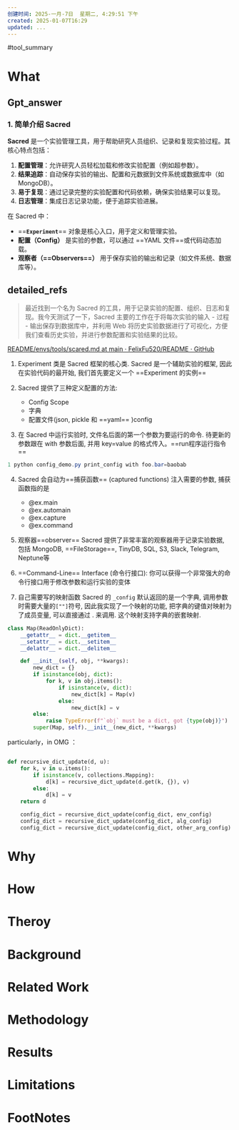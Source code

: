 ```yaml
---
创建时间: 2025-一月-7日  星期二, 4:29:51 下午
created: 2025-01-07T16:29
updated: ...
---
```

#tool_summary 

# What
## Gpt_answer
### **1. 简单介绍 Sacred**

**Sacred** 是一个实验管理工具，用于帮助研究人员组织、记录和复现实验过程。其核心特点包括：
1. **配置管理**：允许研究人员轻松加载和修改实验配置（例如超参数）。
2. **结果追踪**：自动保存实验的输出、配置和元数据到文件系统或数据库中（如 MongoDB）。
3. **易于复现**：通过记录完整的实验配置和代码依赖，确保实验结果可以复现。
4. **日志管理**：集成日志记录功能，便于追踪实验进展。

在 Sacred 中：
- ==**`Experiment`**== 对象是核心入口，用于定义和管理实验。
- **配置（Config）** 是实验的参数，可以通过 ==YAML 文件==或代码动态加载。
- **观察者（==Observers==）** 用于保存实验的输出和记录（如文件系统、数据库等）。

## detailed_refs

>最近找到一个名为 Sacred 的工具，用于记录实验的配置、组织、日志和复现。我今天测试了一下，Sacred 主要的工作在于将每次实验的输入 - 过程 - 输出保存到数据库中，并利用 Web 将历史实验数据进行了可视化，方便我们查看历史实验，并进行参数配置和实验结果的比较。

[README/envs/tools/scared.md at main · FelixFu520/README · GitHub](https://github.com/FelixFu520/README/blob/main/envs/tools/scared.md)

1. Experiment 类是 Sacred 框架的核心类. Sacred 是一个辅助实验的框架, 因此在实验代码的最开始, 我们首先要定义一个 ==Experiment 的实例==

2. Sacred 提供了三种定义配置的方法:
	- Config Scope
	- 字典
	- 配置文件(json, pickle 和 ==yaml== )config


3. 在 Sacred 中运行实验时, 文件名后面的第一个参数为要运行的命令. 待更新的参数跟在 with 参数后面, 并用 key=value 的格式传入。==run程序运行指令==
```powershell
1 python config_demo.py print_config with foo.bar=baobab
```

4. Sacred 会自动为==捕获函数== (captured functions) 注入需要的参数, 捕获函数指的是
	- @ex.main
	- @ex.automain
	- @ex.capture
	- @ex.command


5. 观察器==observer==
   Sacred 提供了非常丰富的观察器用于记录实验数据, 包括 MongoDB, ==FileStorage==, TinyDB, SQL, S3, Slack, Telegram, Neptune等
6. ==Command-Line== Interface (命令行接口): 你可以获得一个非常强大的命令行接口用于修改参数和运行实验的变体

7. 自己需要写的映射函数
   Sacred 的 `_config` 默认返回的是一个字典, 调用参数时需要大量的` [""] `符号, 因此我实现了一个映射的功能, 把字典的键值对映射为了成员变量, 可以直接通过 . 来调用. 这个映射支持字典的嵌套映射.
```python
class Map(ReadOnlyDict):
    __getattr__ = dict.__getitem__
    __setattr__ = dict.__setitem__
    __delattr__ = dict.__delitem__

    def __init__(self, obj, **kwargs):
        new_dict = {}
        if isinstance(obj, dict):
            for k, v in obj.items():
                if isinstance(v, dict):
                    new_dict[k] = Map(v)
                else:
                    new_dict[k] = v
        else:
            raise TypeError(f"`obj` must be a dict, got {type(obj)}")
        super(Map, self).__init__(new_dict, **kwargs)
```

particularly，in OMG ：
```python

def recursive_dict_update(d, u):
    for k, v in u.items():
        if isinstance(v, collections.Mapping):
            d[k] = recursive_dict_update(d.get(k, {}), v)
        else:
            d[k] = v
    return d

    config_dict = recursive_dict_update(config_dict, env_config)
    config_dict = recursive_dict_update(config_dict, alg_config)
    config_dict = recursive_dict_update(config_dict, other_arg_config)
```

# Why



# How



# Theroy



# Background



# Related Work




# Methodology




# Results



# Limitations


# FootNotes
